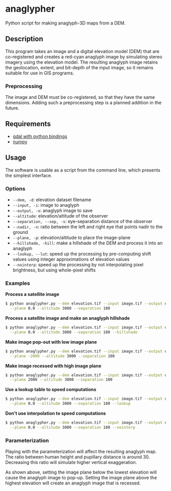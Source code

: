 # anaglypher
Python script for making anaglyph-3D maps from a DEM.

## Description
This program takes an image and a digital elevation model (DEM) that are
co-registered and creates a red-cyan anaglyph image by simulating stereo
imagery using the elevation model. The resulting anaglyph image retains the
geolocation, extent, and bit-depth of the input image, so it remains suitable for
use in GIS programs.

### Preprocessing
The image and DEM must be co-registered, so that they have the same dimensions.
Adding such a preprocessing step is a planned addition in the future.

## Requirements
* [gdal with python bindings](http://www.gdal.org/)
* [numpy](http://www.numpy.org/)

## Usage
The software is usable as a script from the command line, which presents the simplest interface.

### Options
* `--dem, -d`: elevation dataset filename
* `--input, -i`: image to anaglyph
* `--output, -o`: anaglyph image to save
* `--altitude`: elevation/altitude of the observer
* `--separation, --sep, -s`: eye-separation distance of the observer
* `--nadir, -n`: ratio between the left and right eye that points nadir to the ground
* `--plane, -p`: elevation/altitude to place the image-plane
* `--hillshade, -hill`: make a hillshade of the DEM and process it into an anaglyph
* `--lookup, --lut`: speed up the processing by pre-computing shift values using integer approximations of elevation values
* `--nointerp`: speed up the processing by not interpolating pixel brightness, but using whole-pixel shifts

### Examples
**Process a satellite image**
```bash
$ python anaglypher.py --dem elevation.tif --input image.tif --output output.tif \
  --plane 0.0 --altitude 3000 --separation 100
```

**Process a satellite image and make an anaglyph hillshade**
```bash
$ python anaglypher.py --dem elevation.tif --input image.tif --output output.tif \
  --plane 0.0 --altitude 3000 --separation 100 --hillshade
```

**Make image pop-out with low image plane**
```bash
$ python anaglypher.py --dem elevation.tif --input image.tif --output output.tif \
  --plane -2000 --altitude 3000 --separation 100
```

**Make image recessed with high image plane**
```bash
$ python anaglypher.py --dem elevation.tif --input image.tif --output output.tif \
  --plane 2000 --altitude 3000 --separation 100
```

**Use a lookup table to speed computations**
```bash
$ python anaglypher.py --dem elevation.tif --input image.tif --output output.tif \
  --plane 0.0 --altitude 3000 --separation 100 --lookup
```

**Don't use interpolation to speed computations**
```bash
$ python anaglypher.py --dem elevation.tif --input image.tif --output output.tif \
  --plane 0.0 --altitude 3000 --separation 100 --nointerp
```

### Parameterization
Playing with the parameterization will affect the resulting anaglyph map.
The ratio between human height and pupillary distance is around 30.
Decreasing this ratio will simulate higher vertical exaggeration.

As shown above, setting the image plane below the lowest elevation will cause
the anaglyph image to pop-up.
Setting the image plane above the highest elevation will create an anaglyph
image that is recessed.
